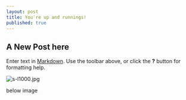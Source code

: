 ```yaml
---
layout: post
title: You're up and runnings!
published: true
---
```


## A New Post here

Enter text in [Markdown](http://daringfireball.net/projects/markdown/). Use the toolbar above, or click the **?** button for formatting help.

![s-l1000.jpg]({{site.baseurl}}/_posts/s-l1000.jpg)

below image
